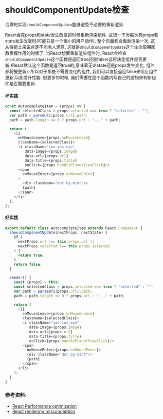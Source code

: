 # shouldComponentUpdate检查

合理的实现`shouldComponentUpdate`能够避免不必要的重新渲染.

React会在props和state发生改变的时候重新渲染组件.
试想一下当每次有props和state发生改变时(可能只是一个很小的用户动作), 整个页面都会重新渲染一次, 这从性能上来说肯定不能令人满意. 这就是`shouldComponentUpdate`这个生命周期函数发挥作用的时候了. 当React想要重新渲染组件时, React会检查`shouldComponentUpdate`这个函数是返回true还是false(这将决定组件是否更新.)React默认这个函数是返回true的,意味着无论state还是props发生变化, 组件都将被更新). 所以对于那些不需要变化的组件, 我们可以直接返回false来阻止组件更新,以此提升性能. 但更多的时候, 我们需要在这个函数内写自己的逻辑来判断组件是否需要更新.

#### 坏实践
```javascript
const AutocompleteItem = (props) => {
  const selectedClass = props.selected === true ? "selected" : "";
  var path = parseUri(props.url).path;
  path = path.length <= 0 ? props.url : "..." + path;

  return (
    <li
      onMouseLeave={props.onMouseLeave}
      className={selectedClass}>
      <i className="ion-ios-eye"
         data-image={props.image}
         data-url={props.url}
         data-title={props.title}
         onClick={props.handlePlanetViewClick}/>
      <span
        onMouseEnter={props.onMouseEnter}
      >
        <div className="dot bg-mint"/>
        {path}
      </span>
    </li>
  );
};
```
#### 好实践
```javascript
export default class AutocompleteItem extends React.Component {
  shouldComponentUpdate(nextProps, nextState) {
    if (
      nextProps.url !== this.props.url ||
      nextProps.selected !== this.props.selected
    ) {
      return true;
    }
    return false;
  }

  render() {
    const {props} = this;
    const selectedClass = props.selected === true ? "selected" : "";
    var path = parseUri(props.url).path;
    path = path.length <= 0 ? props.url : "..." + path;

    return (
      <li
        onMouseLeave={props.onMouseLeave}
        className={selectedClass}>
        <i className="ion-ios-eye"
           data-image={props.image}
           data-url={props.url}
           data-title={props.title}
           onClick={props.handlePlanetViewClick}/>
        <span
          onMouseEnter={props.onMouseEnter}>
          <div className="dot bg-mint"/>
          {path}
        </span>
      </li>
    );
  }
}
```

### 参考资料:
- [React Performance optimization](https://medium.com/@nesbtesh/react-performance-optimization-28ec5b61fff3)
- [React rendering misconception](https://robots.thoughtbot.com/react-rendering-misconception)
